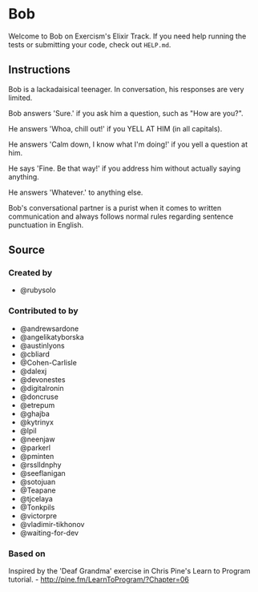 # Bob

Welcome to Bob on Exercism's Elixir Track.
If you need help running the tests or submitting your code, check out `HELP.md`.

## Instructions

Bob is a lackadaisical teenager. In conversation, his responses are very limited.

Bob answers 'Sure.' if you ask him a question, such as "How are you?".

He answers 'Whoa, chill out!' if you YELL AT HIM (in all capitals).

He answers 'Calm down, I know what I'm doing!' if you yell a question at him.

He says 'Fine. Be that way!' if you address him without actually saying
anything.

He answers 'Whatever.' to anything else.

Bob's conversational partner is a purist when it comes to written communication and always follows normal rules regarding sentence punctuation in English.

## Source

### Created by

- @rubysolo

### Contributed to by

- @andrewsardone
- @angelikatyborska
- @austinlyons
- @cbliard
- @Cohen-Carlisle
- @dalexj
- @devonestes
- @digitalronin
- @doncruse
- @etrepum
- @ghajba
- @kytrinyx
- @lpil
- @neenjaw
- @parkerl
- @pminten
- @rsslldnphy
- @seeflanigan
- @sotojuan
- @Teapane
- @tjcelaya
- @Tonkpils
- @victorpre
- @vladimir-tikhonov
- @waiting-for-dev

### Based on

Inspired by the 'Deaf Grandma' exercise in Chris Pine's Learn to Program tutorial. - http://pine.fm/LearnToProgram/?Chapter=06
